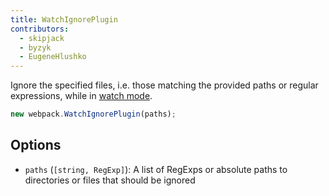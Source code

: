 ```yaml
---
title: WatchIgnorePlugin
contributors:
  - skipjack
  - byzyk
  - EugeneHlushko
---
```


Ignore the specified files, i.e. those matching the provided paths or regular expressions, while in [watch mode](/configuration/watch).

``` javascript
new webpack.WatchIgnorePlugin(paths);
```


## Options

- `paths` (`[string, RegExp]`): A list of RegExps or absolute paths to directories or files that should be ignored

